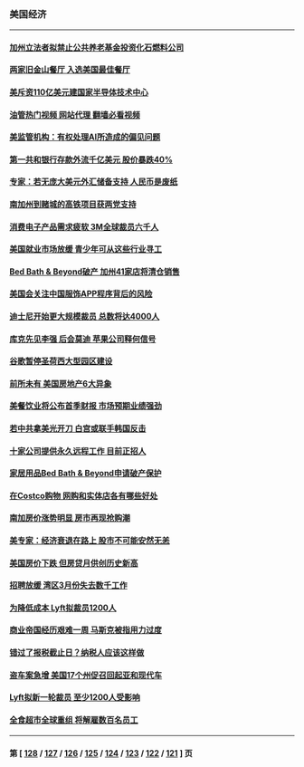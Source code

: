 ### 美国经济
---
#### [加州立法者拟禁止公共养老基金投资化石燃料公司](../../pages/ncid1078158/n13981932.md?04262045) 
#### [两家旧金山餐厅 入选美国最佳餐厅](../../pages/ncid1078158/n13981920.md?04262045) 
#### [美斥资110亿美元建国家半导体技术中心](../../pages/ncid1078158/n13981816.md?04262045) 
#### [油管热门视频 网站代理 翻墙必看视频](http://138.2.39.72:81/youtube.html?epic-marker?04262045)
#### [美监管机构：有权处理AI所造成的偏见问题](../../pages/ncid1078158/n13981630.md?04262045) 
#### [第一共和银行存款外流千亿美元 股价暴跌40%](../../pages/ncid1078158/n13981596.md?04262045) 
#### [专家：若无庞大美元外汇储备支持 人民币是废纸](../../pages/ncid1078158/n13981559.md?04262045) 
#### [南加州到赌城的高铁项目获两党支持](../../pages/ncid1078158/n13981595.md?04262045) 
#### [消费电子产品需求疲软 3M全球裁员六千人](../../pages/ncid1078158/n13981561.md?04262045) 
#### [美国就业市场放缓 青少年可从这些行业寻工](../../pages/ncid1078158/n13981001.md?04262045) 
#### [Bed Bath & Beyond破产 加州41家店将清仓销售](../../pages/ncid1078158/n13980938.md?04262045) 
#### [美国会关注中国服饰APP程序背后的风险](../../pages/ncid1078158/n13980854.md?04262045) 
#### [迪士尼开始更大规模裁员 总数将达4000人](../../pages/ncid1078158/n13980763.md?04262045) 
#### [库克先见李强 后会莫迪 苹果公司释何信号](../../pages/ncid1078158/n13979826.md?04262045) 
#### [谷歌暂停圣荷西大型园区建设](../../pages/ncid1078158/n13980299.md?04262045) 
#### [前所未有 美国房地产6大异象](../../pages/ncid1078158/n13980207.md?04262045) 
#### [美餐饮业将公布首季财报 市场预期业绩强劲](../../pages/ncid1078158/n13979895.md?04262045) 
#### [若中共拿美光开刀 白宫或联手韩国反击](../../pages/ncid1078158/n13979985.md?04262045) 
#### [十家公司提供永久远程工作 目前正招人](../../pages/ncid1078158/n13979911.md?04262045) 
#### [家居用品Bed Bath & Beyond申请破产保护](../../pages/ncid1078158/n13979771.md?04262045) 
#### [在Costco购物 网购和实体店各有哪些好处](../../pages/ncid1078158/n13976979.md?04262045) 
#### [南加房价涨势明显 房市再现抢购潮](../../pages/ncid1078158/n13979402.md?04262045) 
#### [美专家：经济衰退在路上 股市不可能安然无恙](../../pages/ncid1078158/n13979325.md?04262045) 
#### [美国房价下跌 但房贷月供创历史新高](../../pages/ncid1078158/n13979281.md?04262045) 
#### [招聘放缓 湾区3月份失去数千工作](../../pages/ncid1078158/n13978906.md?04262045) 
#### [为降低成本 Lyft拟裁员1200人](../../pages/ncid1078158/n13978868.md?04262045) 
#### [商业帝国经历艰难一周 马斯克被指用力过度](../../pages/ncid1078158/n13978598.md?04262045) 
#### [错过了报税截止日？纳税人应该这样做](../../pages/ncid1078158/n13978772.md?04262045) 
#### [盗车案急增 美国17个州促召回起亚和现代车](../../pages/ncid1078158/n13978597.md?04262045) 
#### [Lyft拟新一轮裁员 至少1200人受影响](../../pages/ncid1078158/n13978557.md?04262045) 
#### [全食超市全球重组 将解雇数百名员工](../../pages/ncid1078158/n13978530.md?04262045) 

---
#### 第 [ [128](./128.md?04262045) / [127](./127.md?04262045) / [126](./126.md?04262045) / [125](./125.md?04262045) / [124](./124.md?04262045) / [123](./123.md?04262045) / [122](./122.md?04262045) / [121](./121.md?04262045) ] 页
